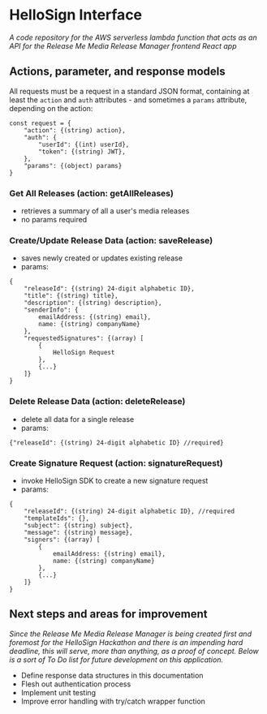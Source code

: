 # HelloSign Interface

*A code repository for the AWS serverless lambda function that acts as an API for the Release Me Media Release Manager frontend React app*

## Actions, parameter, and response models

All requests must be a request in a standard JSON format, containing at least the `action` and `auth` attributes - and sometimes a `params` attribute, depending on the action:

```
const request = {
	"action": {(string) action},
	"auth": {
		"userId": {(int) userId},
		"token": {(string) JWT},
	},
	"params": {(object) params}
}
```

### Get All Releases (action: getAllReleases)

- retrieves a summary of all a user's media releases
- no params required


### Create/Update Release Data (action: saveRelease)

- saves newly created or updates existing release
- params:

```
{
	"releaseId": {(string) 24-digit alphabetic ID},
	"title": {(string) title},
	"description": {(string) description},
	"senderInfo": {
		emailAddress: {(string) email},
		name: {(string) companyName}
	},
	"requestedSignatures": {(array) [
		{
			HelloSign Request
		},
		{...}
	]}
}
```

### Delete Release Data (action: deleteRelease)

- delete all data for a single release
- params:

```
{"releaseId": {(string) 24-digit alphabetic ID} //required}
```


### Create Signature Request (action: signatureRequest)

- invoke HelloSign SDK to create a new signature request
- params:

```
{
	"releaseId": {(string) 24-digit alphabetic ID}, //required
	"templateIds": {},
	"subject": {(string) subject},
	"message": {(string) message},
	"signers": {(array) [
		{
			emailAddress: {(string) email},
			name: {(string) companyName}
		},
		{...}
	]}
}
```

## Next steps and areas for improvement

*Since the Release Me Media Release Manager is being created first and foremost for the HelloSign Hackathon and there is an impending hard deadline, this will serve, more than anything, as a proof of concept. Below is a sort of To Do list for future development on this application.*

- Define response data structures in this documentation
- Flesh out authentication process
- Implement unit testing
- Improve error handling with try/catch wrapper function